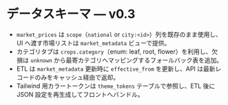 # データスキーマ — v0.3

- `market_prices` は `scope`（`national` or `city:<id>`）列を既存のまま使用し、UI へ渡す市場リストは `market_metadata` ビューで提供。
- カテゴリタブは `crops.category`（enum: leaf, root, flower）を利用し、欠損は `unknown` から最寄カテゴリへマッピングするフォールバック表を追加。
- ETL は `market_metadata` 更新時に `effective_from` を更新し、API は最新レコードのみをキャッシュ経由で返却。
- Tailwind 用カラートークンは `theme_tokens` テーブルで参照し、ETL 後に JSON 設定を再生成してフロントへバンドル。
